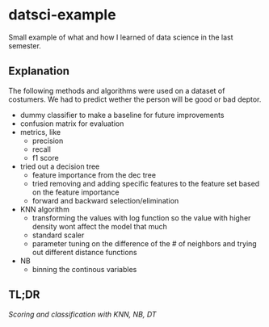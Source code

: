# datsci-example

Small example of what and how I learned of data science in the last semester.

## Explanation

The following methods and algorithms were used on a dataset of costumers. We had to predict wether the person will be good or bad deptor.
* dummy classifier to make a baseline for future improvements
* confusion matrix for evaluation
* metrics, like
  * precision
  * recall
  * f1 score
* tried out a decision tree
  * feature importance from the dec tree
  * tried removing and adding specific features to the feature set based on the feature importance 
  * forward and backward selection/elimination
* KNN algorithm
  * transforming the values with log function so the value with higher density wont affect the model that much
  * standard scaler
  * parameter tuning on the difference of the # of neighbors and trying out different distance functions
* NB
  * binning the continous variables

## TL;DR

*Scoring and classification with KNN, NB, DT*
